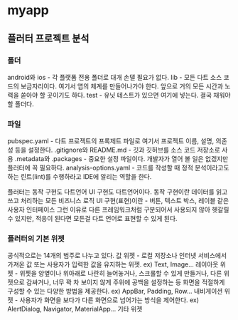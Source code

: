 # myapp

## 플러터 프로젝트 분석

### 폴더

android와 ios - 각 플랫폼 전용 폴더로 대개 손댈 필요가 없다.
lib - 모든 다트 소스 코드의 보금자리이다. 여기서 앱의 체계를 만들어나가야 한다. 앞으로 거의 모든 시간과 노력을 쏟아야 할 곳이기도 하다.
test - 유닛 테스트가 있으면 여기에 넣는다. 결국 채워야 할 폴더다.

### 파일

pubspec.yaml - 다트 프로젝트의 프록제트 파일로 여기서 프로젝트 이름, 설명, 의존성 등을 설정한다.
.gitignore와 README.md - 깃과 깃허브를 소스 코드 저장소로 사용
.metadata와 .packages - 중요한 설정 파일이다. 개발자가 열어 볼 일은 없겠지만 플러터에 꼭 필요하다.
analysis-options.yaml - 코드를 작성할 때 정적 분석이라고도 하는 린트(lint)를 수행하라고 IDE에 알리는 역할을 한다.

플러터는 동작 구현도 다트언어 UI 구현도 다트언어이다.
동작 구현이란 데이터를 읽고 쓰고 처리하는 모든 비즈니스 로직
UI 구현(표현)이란 - 버튼, 텍스트 박스, 레이블 같은 사용자 인터페이스
그런 이유로 다른 프레임워크처럼 구분되어서 사용되지 않아 헷갈릴 수 있지만, 적응이 된다면 모든걸 다트 언어로 표현할 수 있게 된다.

### 플러터의 기본 위젯

공식적으로는 14개의 범주로 나누고 있다.
값 위젯 - 로컬 저장소나 인터넷 서비스에서 가져온 값 또는 사용자가 입력한 값을 유지하는 위젯. ex) Text, Image...
레이아웃 위젯 - 위젯을 양옆이나 위아래로 나란히 늘어놓거나, 스크롤할 수 있게 만들거나, 다른 위젯으로 감싸거나, 너무 꽉 차 보이지 않게
주위에 공백을 설정하는 등 화면을 적절하게 구성할 수 있는 다양한 방법을 제공한다. ex) AppBar, Padding, Row...
내비게이션 위젯 - 사용자가 화면을 보다가 다른 화면으로 넘어가는 방식을 제어한다. ex) AlertDialog, Navigator, MaterialApp...
기타 위젯  

